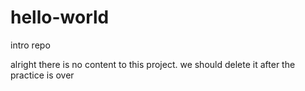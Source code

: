 # hello-world
intro repo

alright there is no content to this project. we should delete it after the practice is over
